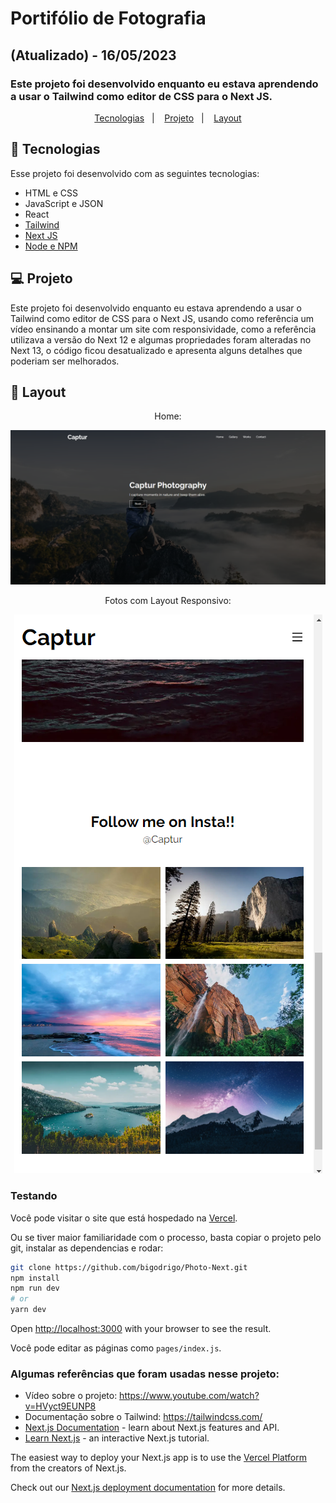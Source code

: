 # Portifólio de Fotografia
## (Atualizado) - 16/05/2023
### Este projeto foi desenvolvido enquanto eu estava aprendendo a usar o Tailwind como editor de CSS para o Next JS.

<p align="center">
  <a href="#-tecnologias">Tecnologias</a>&nbsp;&nbsp;&nbsp;|&nbsp;&nbsp;&nbsp;
  <a href="#-projeto">Projeto</a>&nbsp;&nbsp;&nbsp;|&nbsp;&nbsp;&nbsp;
  <a href="#-layout">Layout</a>
</p>


## 🚀 Tecnologias

Esse projeto foi desenvolvido com as seguintes tecnologias:

- HTML e CSS
- JavaScript e JSON
- React
- [Tailwind](https://tailwindcss.com/)
- [Next JS](https://nextjs.org/)
- [Node e NPM](https://nodejs.org/)

## 💻 Projeto

Este projeto foi desenvolvido enquanto eu estava aprendendo a usar o Tailwind como editor de CSS para o Next JS, usando como referência um vídeo ensinando a montar um site com responsividade, como a referência utilizava a versão do Next 12 e algumas propriedades foram alteradas no Next 13, o código ficou desatualizado e apresenta alguns detalhes que poderiam ser melhorados.

## 🔖 Layout

<div align="center">
    <p>Home:</p>
    <img src="/assets/home.png">
</div>

<div align="center">
    <p>Fotos com Layout Responsivo:</p>
    <img src="/assets/photos.png">
</div>

### Testando
Você pode visitar o site que está hospedado na [Vercel](https://photo-next.vercel.app/).

Ou se tiver maior familiaridade com o processo, basta copiar o projeto pelo git, instalar as dependencias e rodar:

```bash
git clone https://github.com/bigodrigo/Photo-Next.git
npm install
npm run dev
# or
yarn dev
```

Open [http://localhost:3000](http://localhost:3000) with your browser to see the result.

Você pode editar as páginas como `pages/index.js`. 

### Algumas referências que foram usadas nesse projeto:
- Vídeo sobre o projeto: https://www.youtube.com/watch?v=HVyct9EUNP8
- Documentação sobre o Tailwind: https://tailwindcss.com/
- [Next.js Documentation](https://nextjs.org/docs) - learn about Next.js features and API.
- [Learn Next.js](https://nextjs.org/learn) - an interactive Next.js tutorial.

The easiest way to deploy your Next.js app is to use the [Vercel Platform](https://vercel.com/new?utm_medium=default-template&filter=next.js&utm_source=create-next-app&utm_campaign=create-next-app-readme) from the creators of Next.js.

Check out our [Next.js deployment documentation](https://nextjs.org/docs/deployment) for more details.

